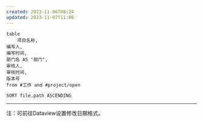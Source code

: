 ```yaml
---
created: 2023-11-06T08:24
updated: 2023-11-07T11:06
---
```

```dataview
table 
	项目名称,
编写人,
编写时间,
部门名 AS "部门",
审核人,
审核时间,
版本号
from #工作 and #project/open 

SORT file.path ASCENDING
```

---
注：可前往Dataview设置修改日期格式。